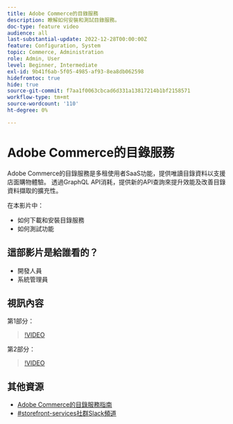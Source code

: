 ```yaml
---
title: Adobe Commerce的目錄服務
description: 瞭解如何安裝和測試目錄服務。
doc-type: feature video
audience: all
last-substantial-update: 2022-12-28T00:00:00Z
feature: Configuration, System
topic: Commerce, Administration
role: Admin, User
level: Beginner, Intermediate
exl-id: 9b41f6ab-5f05-4985-af93-8ea8db062598
hidefromtoc: true
hide: true
source-git-commit: f7aa1f0063cbcad6d331a13817214b1bf2158571
workflow-type: tm+mt
source-wordcount: '110'
ht-degree: 0%

---
```


# Adobe Commerce的目錄服務

Adobe Commerce的目錄服務是多租使用者SaaS功能，提供唯讀目錄資料以支援店面購物體驗。 透過GraphQL API消耗，提供新的API查詢來提升效能及改善目錄資料擷取的擴充性。

在本影片中：

- 如何下載和安裝目錄服務
- 如何測試功能

## 這部影片是給誰看的？

- 開發人員
- 系統管理員

## 視訊內容

第1部分：

>[!VIDEO](https://video.tv.adobe.com/v/3415599?quality=12&learn=on)

第2部分：

>[!VIDEO](https://video.tv.adobe.com/v/3415600?quality=12&learn=on)

## 其他資源

- [Adobe Commerce的目錄服務指南](https://experienceleague.adobe.com/docs/commerce-merchant-services/catalog-service/guide-overview.html)
- [#storefront-services社群Slack頻道](https://magentocommeng.slack.com/?redir=%2Farchives%2FC03HVPG8RS4)
